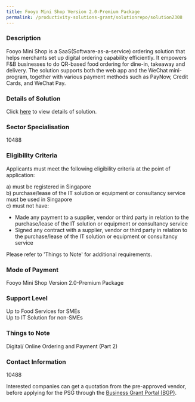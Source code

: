 ```yaml
---
title: Fooyo Mini Shop Version 2.0-Premium Package
permalink: /productivity-solutions-grant/solutionrepo/solution2308
---
```


### Description

Fooyo Mini Shop is a SaaS(Software-as-a-service) ordering solution that helps merchants set up digital ordering capability efficiently. It empowers F&B businesses to do QR-based food ordering for dine-in, takeaway and delivery. The solution supports both the web app and the WeChat mini-program, together with various payment methods such as PayNow, Credit Cards, and WeChat Pay.

### Details of Solution

Click <a href='Fooyo Pte. Ltd.' target='_blank' rel='noopener'>here</a> to view details of solution.

### Sector Specialisation

 10488 

### Eligibility Criteria

Applicants must meet the following eligibility criteria at the point of application:

a) must be registered in Singapore <br>
b) purchase/lease of the IT solution or equipment or consultancy service must be used in Singapore <br>
c) must not have:
- Made any payment to a supplier, vendor or third party in relation to the purchase/lease of the IT solution or equipment or consultancy service
- Signed any contract with a supplier, vendor or third party in relation to the purchase/lease of the IT solution or equipment or consultancy service

Please refer to 'Things to Note' for additional requirements.

### Mode of Payment
Fooyo Mini Shop Version 2.0-Premium Package

### Support Level
Up to Food Services for SMEs <br>
Up to IT Solution for non-SMEs

### Things to Note
Digital/ Online Ordering and Payment (Part 2)

### Contact Information
10488

Interested companies can get a quotation from the pre-approved vendor, before applying for the PSG through the <a target='_blank' rel='noopener' href='https://www.businessgrants.gov.sg/'>Business Grant Portal (BGP)</a>.
